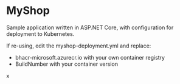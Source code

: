 # MyShop
Sample application written in ASP.NET Core, with configuration for deployment to Kubernetes.

If re-using, edit the myshop-deployment.yml and replace:
* bhacr-microsoft.azurecr.io with your own container registry
* BuildNumber with your container version

x